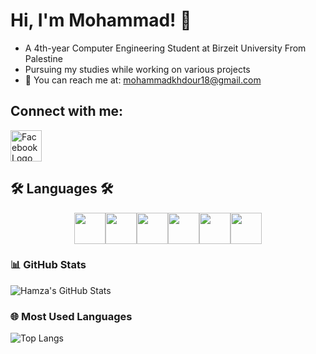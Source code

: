 # Hi, I'm Mohammad! 👋

- A 4th-year Computer Engineering Student at Birzeit University From Palestine
- Pursuing my studies while working on various projects
- 📧 You can reach me at: [mohammadkhdour18@gmail.com](mailto:mohammadkhdour18@gmail.com)

## Connect with me:
<a href="[[https://www.facebook.com/profile.php?id=100063692535335&mibextid=ZbWKwL" target="_blank](https://www.facebook.com/share/15yunMfr1M/?mibextid=LQQJ4d)](https://www.facebook.com/share/15yunMfr1M/?mibextid=LQQJ4d)">
    <img src="https://cdn.jsdelivr.net/gh/devicons/devicon@latest/icons/facebook/facebook-original.svg" width="50" height="50" alt="Facebook Logo" />
</a>


## 🛠️ Languages 🛠️
<div style="display: flex; flex-wrap: wrap; justify-content: center; align-items: center;">
    <img src="https://cdn.jsdelivr.net/gh/devicons/devicon@latest/icons/c/c-original.svg" width="50" height="50" />       
    <img src="https://cdn.jsdelivr.net/gh/devicons/devicon@latest/icons/cplusplus/cplusplus-plain.svg" width="50" height="50" />
    <img src="https://cdn.jsdelivr.net/gh/devicons/devicon@latest/icons/python/python-original-wordmark.svg" width="50" height="50" />
    <img src="https://cdn.jsdelivr.net/gh/devicons/devicon@latest/icons/powershell/powershell-original.svg" width="50" height="50" />
    <img src="https://cdn.jsdelivr.net/gh/devicons/devicon@latest/icons/html5/html5-original-wordmark.svg" width="50" height="50" />
    <img src="https://cdn.jsdelivr.net/gh/devicons/devicon@latest/icons/css3/css3-original-wordmark.svg" width="50" height="50" />
</div>



### 📊 GitHub Stats
![Hamza's GitHub Stats](https://github-readme-stats.vercel.app/api?username=HamzaAlSha3r&show_icons=true&theme=radical)

### 🌐 Most Used Languages
![Top Langs](https://github-readme-stats.vercel.app/api/top-langs/?username=HamzaAlSha3r&layout=compact&theme=radical)
